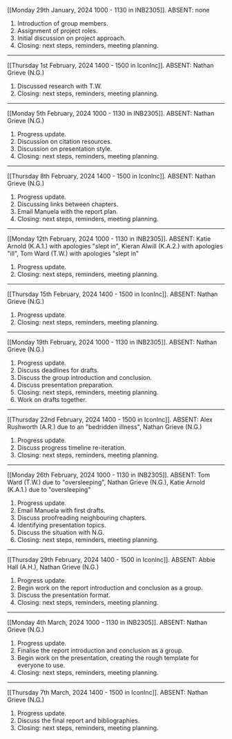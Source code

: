 [[Monday 29th January, 2024 1000 - 1130 in INB2305]].
ABSENT: none

1. Introduction of group members.
2. Assignment of project roles.
3. Initial discussion on project approach.
4. Closing: next steps, reminders, meeting planning.

---
[[Thursday 1st February, 2024 1400 - 1500 in IconInc]].
ABSENT: Nathan Grieve (N.G.)

1. Discussed research with T.W.
2. Closing: next steps, reminders, meeting planning.

---
[[Monday 5th February, 2024 1000 - 1130 in INB2305]].
ABSENT: Nathan Grieve (N.G.)

1. Progress update.
2. Discussion on citation resources.
3. Discussion on presentation style.
4. Closing: next steps, reminders, meeting planning.

---
[[Thursday 8th February, 2024 1400 - 1500 in IconInc]].
ABSENT: Nathan Grieve (N.G.)

1. Progress update.
2. Discussing links between chapters.
3. Email Manuela with the report plan.
4. Closing: next steps, reminders, meeting planning.

---
[[Monday 12th February, 2024 1000 - 1130 in INB2305]].
ABSENT: Katie Arnold (K.A.1.) with apologies "slept in", Kieran Alwill (K.A.2.) with apologies "ill", Tom Ward (T.W.) with apologies "slept in"

1. Progress update.
2. Closing: next steps, reminders, meeting planning.

---
[[Thursday 15th February, 2024 1400 - 1500 in IconInc]].
ABSENT: Nathan Grieve (N.G.)

1. Progress update.
2. Closing: next steps, reminders, meeting planning.

---
[[Monday 19th February, 2024 1000 - 1130 in INB2305]].
ABSENT: Nathan Grieve (N.G.)

1. Progress update.
2. Discuss deadlines for drafts.
3. Discuss the group introduction and conclusion.
4. Discuss presentation preparation.
5. Closing: next steps, reminders, meeting planning.
6. Work on drafts together.

---
[[Thursday 22nd February, 2024 1400 - 1500 in IconInc]].
ABSENT: Alex Rushworth (A.R.) due to an "bedridden illness", Nathan Grieve (N.G.)

1. Progress update.
2. Discuss progress timeline re-iteration.
3. Closing: next steps, reminders, meeting planning.

---
[[Monday 26th February, 2024 1000 - 1130 in INB2305]].
ABSENT: Tom Ward (T.W.) due to "oversleeping", Nathan Grieve (N.G.), Katie Arnold (K.A.1.) due to "oversleeping"

1. Progress update.
2. Email Manuela with first drafts.
3. Discuss proofreading neighbouring chapters.
4. Identifying presentation topics.
5. Discuss the situation with N.G.
6. Closing: next steps, reminders, meeting planning.

---
[[Thursday 29th February, 2024 1400 - 1500 in IconInc]].
ABSENT: Abbie Hall (A.H.), Nathan Grieve (N.G.)

1. Progress update.
2. Begin work on the report introduction and conclusion as a group.
3. Discuss the presentation format.
4. Closing: next steps, reminders, meeting planning.

---
[[Monday 4th March, 2024 1000 - 1130 in INB2305]].
ABSENT: Nathan Grieve (N.G.)

1. Progress update.
2. Finalise the report introduction and conclusion as a group.
3. Begin work on the presentation, creating the rough template for everyone to use.
4. Closing: next steps, reminders, meeting planning.

---
[[Thursday 7th March, 2024 1400 - 1500 in IconInc]].
ABSENT: Nathan Grieve (N.G.)

1. Progress update.
2. Discuss the final report and bibliographies.
3. Closing: next steps, reminders, meeting planning.
